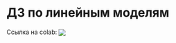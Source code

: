 # ДЗ по линейным моделям
Ссылка на colab: [<img src="https://colab.research.google.com/assets/colab-badge.svg" align="center">](https://colab.research.google.com/github/hocop/sberbank_madmo/blob/master/day_2/homework/homework2_Фамилия_Имя.ipynb)
